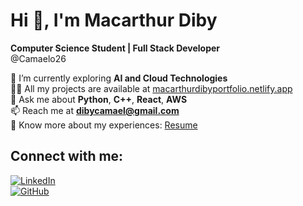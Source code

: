 # Hi 👋, I'm Macarthur Diby  
**Computer Science Student | Full Stack Developer**  
@Camaelo26  

🌱 I’m currently exploring **AI and Cloud Technologies**  
👨‍💻 All my projects are available at [macarthurdibyportfolio.netlify.app](https://macarthurdibyportfolio.netlify.app)  
💬 Ask me about **Python**, **C++**, **React**, **AWS**  
📫 Reach me at **dibycamael@gmail.com**  
📄 Know more about my experiences: [Resume](https://github.com/Camaelo26)  

## Connect with me:

[![LinkedIn](https://img.shields.io/badge/-LinkedIn-blue)](https://www.linkedin.com/in/macarthur-diby-93773b1b5)  
[![GitHub](https://img.shields.io/badge/-GitHub-black)](https://github.com/Camaelo26)  

